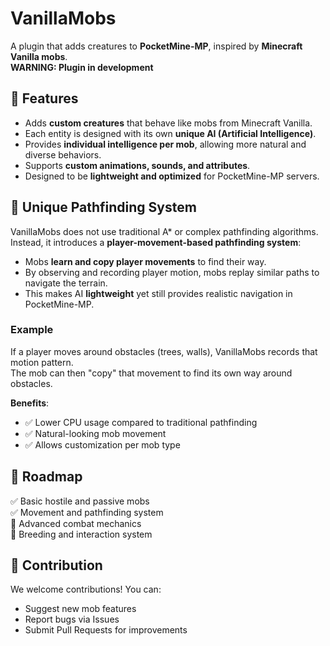 # VanillaMobs  
A plugin that adds creatures to **PocketMine-MP**, inspired by **Minecraft Vanilla mobs**.  
**WARNING: Plugin in development**

## 🌟 Features  
- Adds **custom creatures** that behave like mobs from Minecraft Vanilla.  
- Each entity is designed with its own **unique AI (Artificial Intelligence)**.  
- Provides **individual intelligence per mob**, allowing more natural and diverse behaviors.  
- Supports **custom animations, sounds, and attributes**.  
- Designed to be **lightweight and optimized** for PocketMine-MP servers.  

## 🧠 Unique Pathfinding System  
VanillaMobs does not use traditional A* or complex pathfinding algorithms.  
Instead, it introduces a **player-movement-based pathfinding system**:  
- Mobs **learn and copy player movements** to find their way.  
- By observing and recording player motion, mobs replay similar paths to navigate the terrain.  
- This makes AI **lightweight** yet still provides realistic navigation in PocketMine-MP.  

### Example  
If a player moves around obstacles (trees, walls), VanillaMobs records that motion pattern.  
The mob can then "copy" that movement to find its own way around obstacles.  

**Benefits**:  
- ✅ Lower CPU usage compared to traditional pathfinding  
- ✅ Natural-looking mob movement  
- ✅ Allows customization per mob type  

## 📌 Roadmap  
✅ Basic hostile and passive mobs  
✅ Movement and pathfinding system  
🔲 Advanced combat mechanics  
🔲 Breeding and interaction system  

## 🤝 Contribution  
We welcome contributions! You can:  
- Suggest new mob features  
- Report bugs via Issues  
- Submit Pull Requests for improvements  
